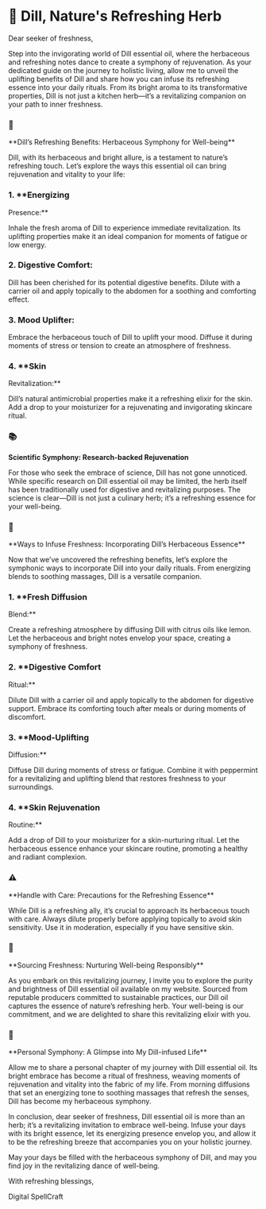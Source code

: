 # 🌿 Dill, Nature's Refreshing Herb

Dear seeker of freshness,

Step into the invigorating world of Dill essential oil, where the
herbaceous and refreshing notes dance to create a symphony of
rejuvenation. As your dedicated guide on the journey to holistic living,
allow me to unveil the uplifting benefits of Dill and share how you can
infuse its refreshing essence into your daily rituals. From its bright
aroma to its transformative properties, Dill is not just a kitchen
herb—it’s a revitalizing companion on your path to inner freshness.

### 🌱
\*\*Dill’s Refreshing Benefits: Herbaceous Symphony for
Well-being\*\*

Dill, with its herbaceous and bright allure, is a testament to
nature’s refreshing touch. Let’s explore the ways this essential oil can
bring rejuvenation and vitality to your life:

### 1. \*\*Energizing
Presence:\*\*

Inhale the fresh aroma of Dill to experience immediate
revitalization. Its uplifting properties make it an ideal companion for
moments of fatigue or low energy.

### 2. **Digestive Comfort:**

Dill has been cherished for its potential digestive benefits. Dilute
with a carrier oil and apply topically to the abdomen for a soothing and
comforting effect.

### 3. **Mood Uplifter:**

Embrace the herbaceous touch of Dill to uplift your mood. Diffuse it
during moments of stress or tension to create an atmosphere of
freshness.

### 4. \*\*Skin
Revitalization:\*\*

Dill’s natural antimicrobial properties make it a refreshing elixir
for the skin. Add a drop to your moisturizer for a rejuvenating and
invigorating skincare ritual.

### 📚
**Scientific Symphony: Research-backed Rejuvenation**

For those who seek the embrace of science, Dill has not gone
unnoticed. While specific research on Dill essential oil may be limited,
the herb itself has been traditionally used for digestive and
revitalizing purposes. The science is clear—Dill is not just a culinary
herb; it’s a refreshing essence for your well-being.

### 🌿
\*\*Ways to Infuse Freshness: Incorporating Dill’s Herbaceous
Essence\*\*

Now that we’ve uncovered the refreshing benefits, let’s explore the
symphonic ways to incorporate Dill into your daily rituals. From
energizing blends to soothing massages, Dill is a versatile
companion.

### 1. \*\*Fresh Diffusion
Blend:\*\*

Create a refreshing atmosphere by diffusing Dill with citrus oils
like lemon. Let the herbaceous and bright notes envelop your space,
creating a symphony of freshness.

### 2. \*\*Digestive Comfort
Ritual:\*\*

Dilute Dill with a carrier oil and apply topically to the abdomen for
digestive support. Embrace its comforting touch after meals or during
moments of discomfort.

### 3. \*\*Mood-Uplifting
Diffusion:\*\*

Diffuse Dill during moments of stress or fatigue. Combine it with
peppermint for a revitalizing and uplifting blend that restores
freshness to your surroundings.

### 4. \*\*Skin Rejuvenation
Routine:\*\*

Add a drop of Dill to your moisturizer for a skin-nurturing ritual.
Let the herbaceous essence enhance your skincare routine, promoting a
healthy and radiant complexion.

### ⚠️
\*\*Handle with Care: Precautions for the Refreshing
Essence\*\*

While Dill is a refreshing ally, it’s crucial to approach its
herbaceous touch with care. Always dilute properly before applying
topically to avoid skin sensitivity. Use it in moderation, especially if
you have sensitive skin.

### 🌱
\*\*Sourcing Freshness: Nurturing Well-being
Responsibly\*\*

As you embark on this revitalizing journey, I invite you to explore
the purity and brightness of Dill essential oil available on my website.
Sourced from reputable producers committed to sustainable practices, our
Dill oil captures the essence of nature’s refreshing herb. Your
well-being is our commitment, and we are delighted to share this
revitalizing elixir with you.

### 🌿
\*\*Personal Symphony: A Glimpse into My Dill-infused
Life\*\*

Allow me to share a personal chapter of my journey with Dill
essential oil. Its bright embrace has become a ritual of freshness,
weaving moments of rejuvenation and vitality into the fabric of my life.
From morning diffusions that set an energizing tone to soothing massages
that refresh the senses, Dill has become my herbaceous symphony.

In conclusion, dear seeker of freshness, Dill essential oil is more
than an herb; it’s a revitalizing invitation to embrace well-being.
Infuse your days with its bright essence, let its energizing presence
envelop you, and allow it to be the refreshing breeze that accompanies
you on your holistic journey.

May your days be filled with the herbaceous symphony of Dill, and may
you find joy in the revitalizing dance of well-being.

With refreshing blessings, 

Digital SpellCraft

